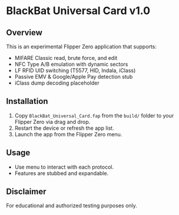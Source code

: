 # BlackBat Universal Card v1.0

## Overview
This is an experimental Flipper Zero application that supports:
- MIFARE Classic read, brute force, and edit
- NFC Type A/B emulation with dynamic sectors
- LF RFID UID switching (T5577, HID, Indala, iClass)
- Passive EMV & Google/Apple Pay detection stub
- iClass dump decoding placeholder

## Installation
1. Copy `BlackBat_Universal_Card.fap` from the `build/` folder to your Flipper Zero via drag and drop.
2. Restart the device or refresh the app list.
3. Launch the app from the Flipper Zero menu.

## Usage
- Use menu to interact with each protocol.
- Features are stubbed and expandable.

## Disclaimer
For educational and authorized testing purposes only.
